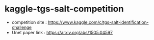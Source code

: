 # kaggle-tgs-salt-competition

* competition site : https://www.kaggle.com/c/tgs-salt-identification-challenge
* Unet paper link  :  https://arxiv.org/abs/1505.04597
